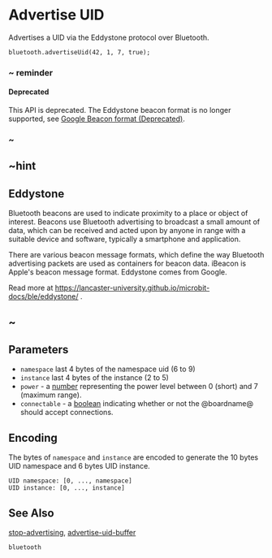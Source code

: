 # Advertise UID

Advertises a UID via the Eddystone protocol over Bluetooth.

```sig
bluetooth.advertiseUid(42, 1, 7, true);
```

### ~ reminder

#### Deprecated

This API is deprecated. The Eddystone beacon format is no longer supported, see [Google Beacon format (Deprecated)](https://developers.google.com/beacons/eddystone).

### ~

## ~hint

## Eddystone

Bluetooth beacons are used to indicate proximity to a place or object of interest. 
Beacons use Bluetooth advertising to broadcast a small amount of data, 
which can be received and acted upon by anyone in range with a suitable device and software, typically a smartphone and application.

There are various beacon message formats, which define the way Bluetooth advertising packets are used as containers for beacon data. 
iBeacon is Apple's beacon message format. Eddystone comes from Google.

Read more at https://lancaster-university.github.io/microbit-docs/ble/eddystone/ .

## ~

## Parameters

* ``namespace`` last 4 bytes of the namespace uid (6 to 9)
* ``instance`` last 4 bytes of the instance (2 to 5)
* ``power`` - a [number](/types/number) representing the power level between 0 (short) and 7 (maximum range).
* ``connectable`` - a [boolean](/blocks/logic/boolean) indicating whether or not the @boardname@ should accept connections. 

## Encoding

The bytes of ``namespace`` and ``instance`` are encoded to generate the 10 bytes UID namespace and 6 bytes UID instance.

```
UID namespace: [0, ..., namespace]
UID instance: [0, ..., instance]
```

## See Also

[stop-advertising](/reference/bluetooth/stop-advertising), [advertise-uid-buffer](/reference/bluetooth/advertise-uid-buffer)

```package
bluetooth
```
